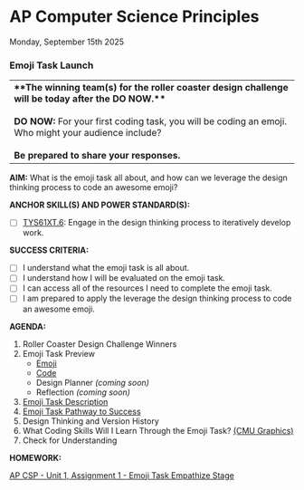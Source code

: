 # AP Computer Science Principles
Monday, September 15th 2025

### Emoji Task Launch

<table>
  <tr>
    <td>
      <b>**The winning team(s) for the roller coaster design challenge will be today after the DO NOW.**</b><br><br>
      <b>DO NOW:</b> For your first coding task, you will be coding an emoji.  Who might your audience include?
      <br><br><b>Be prepared to share your responses.</b>
   </td>
  </tr>
</table>

**AIM:** What is the emoji task all about, and how can we leverage the design thinking process to code an awesome emoji?

**ANCHOR SKILL(S) AND POWER STANDARD(S):** 

 - [ ] <ins>TYS61XT.6</ins>: Engage in the design thinking process to iteratively develop work.

**SUCCESS CRITERIA:**
- [ ] I understand what the emoji task is all about.
- [ ] I understand how I will be evaluated on the emoji task.
- [ ] I can access all of the resources I need to complete the emoji task.
- [ ] I am prepared to apply the leverage the design thinking process to code an awesome emoji.

**AGENDA:**

1. Roller Coaster Design Challenge Winners
2. Emoji Task Preview
     * [Emoji](https://github.com/MrJSwotinsky/AP_Computer_Science_Principles_2025_2026/blob/main/Unit_1_Intro_to_CMU_Graphics/Tasks/Emoji_Task/Sample/SwotinskyJ_Emoji_Task_Emoji.png)
     * [Code](https://github.com/MrJSwotinsky/AP_Computer_Science_Principles_2025_2026/blob/main/Unit_1_Intro_to_CMU_Graphics/Tasks/Emoji_Task/Sample/SwotinskyJ_Emoji_Task_Code.py)
     * Design Planner *(coming soon)*
     * Reflection *(coming soon)*
3. [Emoji Task Description](https://github.com/MrJSwotinsky/AP_Computer_Science_Principles_2025_2026/blob/main/Unit_1_Intro_to_CMU_Graphics/Tasks/Emoji_Task/Description_Emoji_Task.md)
4. [Emoji Task Pathway to Success](https://github.com/MrJSwotinsky/AP_Computer_Science_Principles_2025_2026/blob/main/Unit_1_Intro_to_CMU_Graphics/Tasks/Emoji_Task/Emoji%20Task%20-%20Pathway%20to%20Success.pdf)
5. Design Thinking and Version History
6. What Coding Skills Will I Learn Through the Emoji Task? [(CMU Graphics)](https://academy.cs.cmu.edu/)
7. Check for Understanding

**HOMEWORK:** 

[AP CSP - Unit 1, Assignment 1 - Emoji Task Empathize Stage](https://github.com/MrJSwotinsky/AP_Computer_Science_Principles_2025_2026/blob/main/Unit_1_Intro_to_CMU_Graphics/Assignments/Assignment_01_Emoji_Task_Empathize_Stage.md)
